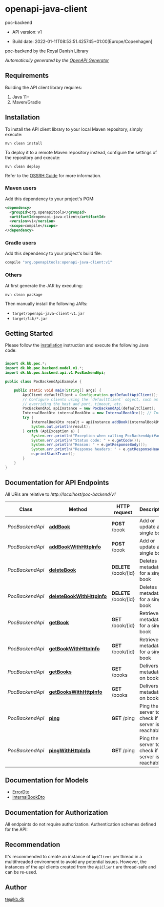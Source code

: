 # openapi-java-client

poc-backend

- API version: v1

- Build date: 2022-01-11T08:53:51.425745+01:00[Europe/Copenhagen]

poc-backend by the Royal Danish Library



*Automatically generated by the [OpenAPI Generator](https://openapi-generator.tech)*

## Requirements

Building the API client library requires:

1. Java 11+
2. Maven/Gradle

## Installation

To install the API client library to your local Maven repository, simply execute:

```shell
mvn clean install
```

To deploy it to a remote Maven repository instead, configure the settings of the repository and execute:

```shell
mvn clean deploy
```

Refer to the [OSSRH Guide](http://central.sonatype.org/pages/ossrh-guide.html) for more information.

### Maven users

Add this dependency to your project's POM:

```xml
<dependency>
  <groupId>org.openapitools</groupId>
  <artifactId>openapi-java-client</artifactId>
  <version>v1</version>
  <scope>compile</scope>
</dependency>
```

### Gradle users

Add this dependency to your project's build file:

```groovy
compile "org.openapitools:openapi-java-client:v1"
```

### Others

At first generate the JAR by executing:

```shell
mvn clean package
```

Then manually install the following JARs:

- `target/openapi-java-client-v1.jar`
- `target/lib/*.jar`

## Getting Started

Please follow the [installation](#installation) instruction and execute the following Java code:

```java

import dk.kb.poc.*;
import dk.kb.poc.backend.model.v1.*;
import dk.kb.poc.backend.api.v1.PocBackendApi;

public class PocBackendApiExample {

    public static void main(String[] args) {
        ApiClient defaultClient = Configuration.getDefaultApiClient();
        // Configure clients using the `defaultClient` object, such as
        // overriding the host and port, timeout, etc.
        PocBackendApi apiInstance = new PocBackendApi(defaultClient);
        InternalBookDto internalBookDto = new InternalBookDto(); // InternalBookDto | Add or update a single book
        try {
            InternalBookDto result = apiInstance.addBook(internalBookDto);
            System.out.println(result);
        } catch (ApiException e) {
            System.err.println("Exception when calling PocBackendApi#addBook");
            System.err.println("Status code: " + e.getCode());
            System.err.println("Reason: " + e.getResponseBody());
            System.err.println("Response headers: " + e.getResponseHeaders());
            e.printStackTrace();
        }
    }
}

```

## Documentation for API Endpoints

All URIs are relative to *http://localhost/poc-backend/v1*

Class | Method | HTTP request | Description
------------ | ------------- | ------------- | -------------
*PocBackendApi* | [**addBook**](docs/PocBackendApi.md#addBook) | **POST** /book | Add or update a single book
*PocBackendApi* | [**addBookWithHttpInfo**](docs/PocBackendApi.md#addBookWithHttpInfo) | **POST** /book | Add or update a single book
*PocBackendApi* | [**deleteBook**](docs/PocBackendApi.md#deleteBook) | **DELETE** /book/{id} | Deletes metadata for a single book
*PocBackendApi* | [**deleteBookWithHttpInfo**](docs/PocBackendApi.md#deleteBookWithHttpInfo) | **DELETE** /book/{id} | Deletes metadata for a single book
*PocBackendApi* | [**getBook**](docs/PocBackendApi.md#getBook) | **GET** /book/{id} | Retrieves metadata for a single book
*PocBackendApi* | [**getBookWithHttpInfo**](docs/PocBackendApi.md#getBookWithHttpInfo) | **GET** /book/{id} | Retrieves metadata for a single book
*PocBackendApi* | [**getBooks**](docs/PocBackendApi.md#getBooks) | **GET** /books | Delivers metadata on books
*PocBackendApi* | [**getBooksWithHttpInfo**](docs/PocBackendApi.md#getBooksWithHttpInfo) | **GET** /books | Delivers metadata on books
*PocBackendApi* | [**ping**](docs/PocBackendApi.md#ping) | **GET** /ping | Ping the server to check if the server is reachable.
*PocBackendApi* | [**pingWithHttpInfo**](docs/PocBackendApi.md#pingWithHttpInfo) | **GET** /ping | Ping the server to check if the server is reachable.


## Documentation for Models

 - [ErrorDto](docs/ErrorDto.md)
 - [InternalBookDto](docs/InternalBookDto.md)


## Documentation for Authorization

All endpoints do not require authorization.
Authentication schemes defined for the API:

## Recommendation

It's recommended to create an instance of `ApiClient` per thread in a multithreaded environment to avoid any potential issues.
However, the instances of the api clients created from the `ApiClient` are thread-safe and can be re-used.

## Author

te@kb.dk

